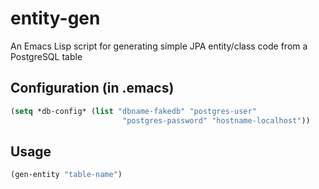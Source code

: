 # entity-gen
An Emacs Lisp script for generating simple JPA entity/class code from a PostgreSQL table


## Configuration (in .emacs)
````lisp
(setq *db-config* (list "dbname-fakedb" "postgres-user"
                         "postgres-password" "hostname-localhost"))
````


## Usage

````lisp
(gen-entity "table-name")
````

